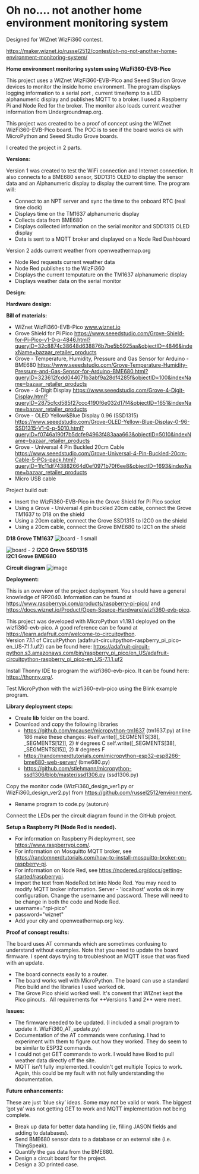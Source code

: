 # Oh no.... not another home environment monitoring system

Designed for WIZnet WizFi360 contest.

https://maker.wiznet.io/russel2512/contest/oh-no-not-another-home-environment-monitoring-system/

**Home environment monitoring system using WizFi360-EVB-Pico**

This project uses a WIZnet WizFi360-EVB-Pico and Seeed Studion Grove devices to monitor the inside home environment. The program displays logging information to a serial port , current time/temp to a LED alphanumeric display and publishes MQTT to a broker. I used a Raspberry Pi and Node Red for the broker. The monitor also loads current weather information from Undergroundmap.org. 

This project was created to be a proof of concept using the WIZnet WizFi360-EVB-Pico board. The POC is to see if the board works ok with MicroPython and Seeed Studio Grove boards. 

I created the project in 2 parts.

**Versions:**

Version 1 was created to test the WiFi connection and Internet connection. It also connects to a BME680 sensor, SDD1315 OLED to display the sensor data and an Alphanumeric display to display the current time.
The program will:
- Connect to an NPT server and sync the time to the onboard RTC (real time clock)
- Displays time on the TM1637 alphanumeric display
- Collects data from BME680
- Displays collected information on the serial monitor and SDD1315 OLED display
- Data is sent to a MQTT broker and displayed on a Node Red Dashboard

Version 2 adds current weather from openweathermap.org
- Node Red requests current weather data
- Node Red publishes to the WizFi360 
- Displays the current temputature on the TM1637 alphanumeric display
- Displays weather data on the serial monitor



**Design:**

**Hardware design:**

**Bill of materials:**
- WIZnet WizFi360-EVB-Pico
www.wiznet.io
- Grove Shield for Pi Pico
https://www.seeedstudio.com/Grove-Shield-for-Pi-Pico-v1-0-p-4846.html?queryID=32c8874c38648d638876b7be5b5925aa&objectID=4846&indexName=bazaar_retailer_products
- Grove - Temperature, Humidity, Pressure and Gas Sensor for Arduino - BME680
https://www.seeedstudio.com/Grove-Temperature-Humidity-Pressure-and-Gas-Sensor-for-Arduino-BME680.html?queryID=323612fcdd044071b3abf9a28df4285f&objectID=100&indexName=bazaar_retailer_products
- Grove - 4-Digit Display
https://www.seeedstudio.com/Grove-4-Digit-Display.html?queryID=2875cfcd585f27ccc4190f6e032d17f4&objectID=1651&indexName=bazaar_retailer_products
- Grove - OLED Yellow&Blue Display 0.96 (SSD1315)
https://www.seeedstudio.com/Grove-OLED-Yellow-Blue-Display-0-96-SSD1315-V1-0-p-5010.html?queryID=f0746a190f7b5dcfe94963f483aaa663&objectID=5010&indexName=bazaar_retailer_products 
- Grove - Universal 4 Pin Buckled 20cm Cable
https://www.seeedstudio.com/Grove-Universal-4-Pin-Buckled-20cm-Cable-5-PCs-pack.html?queryID=1fc11df743882664d0ef0971b70f6ee8&objectID=1693&indexName=bazaar_retailer_products
- Micro USB cable


Project build out:
- Insert the WizFi360-EVB-Pico in the Grove Shield for Pi Pico socket 
- Using a Grove - Universal 4 pin buckled 20cm cable, connect the Grove TM1637 to D18 on the shield
- Using a 20cm cable, connect the Grove SSD1315 to I2C0 on the shield
- Using a 20cm cable, connect the Grove BME680 to I2C1 on the shield 
  
**D18  Grove TM1637**
![board - 1 small](https://user-images.githubusercontent.com/13513067/197630484-c06a4dcc-ff9a-449a-95fa-c06c870a8ece.jpg)

![board - 2](https://user-images.githubusercontent.com/13513067/197628395-7908b9ed-a19d-4fc8-ad29-ac32a13e5b2e.jpg)
**I2C0  Grove SSD1315     
I2C1  Grove BME680**

**Circuit diagram**
![image](https://user-images.githubusercontent.com/13513067/198863437-f55ce294-c906-491c-b505-6e9d20845711.png)


**Deployment:**

This is an overview of the project deployment. You should have a general knowledge of RP2040. Information can be found at https://www.raspberrypi.com/products/raspberry-pi-pico/ and https://docs.wiznet.io/Product/Open-Source-Hardware/wizfi360-evb-pico. 

This project was developed with MicroPython v1.19.1 deployed on the wizfi360-evb-pico. A good reference can be found at https://learn.adafruit.com/welcome-to-circuitpython.   
Version 7.1.1 of CircuitPython (adafruit-circuitpython-raspberry_pi_pico-en_US-7.1.1.uf2) can be found here:
https://adafruit-circuit-python.s3.amazonaws.com/bin/raspberry_pi_pico/en_US/adafruit-circuitpython-raspberry_pi_pico-en_US-7.1.1.uf2

Install Thonny IDE to program the wizfi360-evb-pico. It can be found here: https://thonny.org/.

Test MicroPython with the wizfi360-evb-pico using the Blink example program. 

**Library deployment steps:**
- Create **lib** folder on the board.
- Download and copy the following libraries 
   - https://github.com/mcauser/micropython-tm1637 (tm1637.py)
	at line 186 make these changes:
	#self.write([_SEGMENTS[38], _SEGMENTS[12]], 2) # degrees C
     	self.write([_SEGMENTS[38], _SEGMENTS[15]], 2) # degrees F
   - https://randomnerdtutorials.com/micropython-esp32-esp8266-bme680-web-server/ (bme680.py)
   - https://github.com/stlehmann/micropython-ssd1306/blob/master/ssd1306.py (ssd1306.py)

Copy the monitor code (WizFi360_design_ver1.py or WizFi360_design_ver2.py) from https://github.com/russel2512/environment.
- Rename program to code.py (autorun)

Connect the LEDs per the circuit diagram found in the GitHub project.

**Setup a Raspberry Pi (Node Red is needed).**
- For information on Raspberry Pi deployment, see https://www.raspberrypi.com/.
- For information on Mosquitto MQTT broker, see https://randomnerdtutorials.com/how-to-install-mosquitto-broker-on-raspberry-pi.
- For information on Node Red, see https://nodered.org/docs/getting-started/raspberrypi.
- Import the text from NodeRed.txt into Node Red. You may need to modify MQTT broker information. Server - 'localhost' works ok in my configuration. Change the username and password.  These will need to be change in both the code and Node Red.
 - username="rpi-pico"
 - password="wiznet"
 - Add your city and openweathermap.org key.


**Proof of concept results:**

The board uses AT commands which are sometimes confusing to understand without examples. Note that you need to update the board firmware. I spent days trying to troubleshoot an MQTT issue that was fixed with an update.
- The board connects easily to a router. 
- The board works well with MicroPython. The board can use a standard Pico build and the libraries I used worked ok. 
- The Grove Pico shield worked well. It's convent that WIZnet kept the Pico pinouts. 
All requirements for ++Versions 1 and 2** were meet.

**Issues:**

- The firmware needed to be updated. (I included a small program to update it. WizFi360_AT_update.py)
- Documentation of the AT commands were confusing. I had to experiment with them to figure out how they worked. They do seem to be similar to ESP32 commands. 
- I could not get GET commands to work. I would have liked to pull weather data directly off the site.
- MQTT isn't fully implemented. I couldn't get multiple Topics to work. Again, this could be my fault with not fully understanding the documentation. 

**Future enhancements:**

These are just ‘blue sky’ ideas. Some may not be valid or work. The biggest ‘got ya’ was not getting GET to work and MQTT implementation not being complete.
- Break up data for better data handling (ie, filling JASON fields and adding to databases).
- Send BME680 sensor data to a database or an external site (i.e. ThingSpeak).
- Quantify the gas data from the BME680. 
- Design a circuit board for the project.
- Design a 3D printed case.
